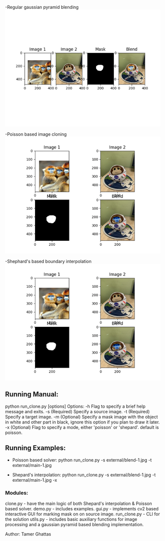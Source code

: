 -Regular gaussian pyramid blending
![Regular](/exports/pyramid-monkey.png)

-Poisson based image cloning
![Poisson](/exports/poisson-monkey.png)

-Shephard's based boundary interpolation
![shepards](/exports/shepards-monkey.png)


## Running Manual:


python run_clone.py [options]
        Options:
        	-h	 Flag to specify a brief help message and exits.
        	-s	(Required) Specify a source image.
        	-t	(Required) Specify a target image.
        	-m	(Optional) Specify a mask image with the object in white and other part in  black, ignore this option if you plan to draw it later.
            -x	(Optional) Flag to specify a mode, either 'poisson' or 'shepard'. default is poisson.



## Running Examples:


- Poisson based solver:
python run_clone.py -s external/blend-1.jpg -t external/main-1.jpg

- Shepard's interpolation:
python run_clone.py -s external/blend-1.jpg -t external/main-1.jpg -x


### Modules:

clone.py - have the main logic of both Shepard's interpolation & Poisson based solver.
demo.py - includes examples.
gui.py - implements cv2 based interactive GUI for marking mask on on source image.
run_clone.py - CLI for the solution
utils.py - includes basic auxiliary functions for image processing and a gaussian pyramid based blending implementation.


Author: Tamer Ghattas



